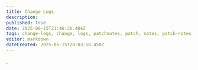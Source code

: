```yaml
---
title: Change Logs
description: 
published: true
date: 2025-06-15T21:46:26.484Z
tags: change-logs, change, logs, patchnotes, patch, notes, patch-notes, patches
editor: markdown
dateCreated: 2025-06-15T20:03:58.450Z
---
```


.